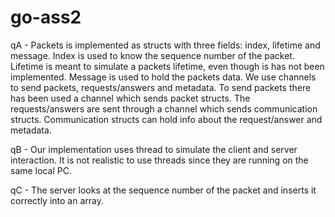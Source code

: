 # go-ass2
qA - Packets is implemented as structs with three fields: index, lifetime and message. Index is used to know the sequence number of the packet. Lifetime is meant to simulate a packets lifetime, even though is has not been implemented. Message is used to hold the packets data.
We use channels to send packets, requests/answers and metadata. To send packets there has been used a channel which sends packet structs. The requests/answers are sent through a channel which sends communication structs. Communication structs can hold info about the request/answer and metadata.

qB - Our implementation uses thread to simulate the client and server interaction. 
It is not realistic to use threads since they are running on the same local PC. 

qC - The server looks at the sequence number of the packet and inserts it correctly into an array. 

